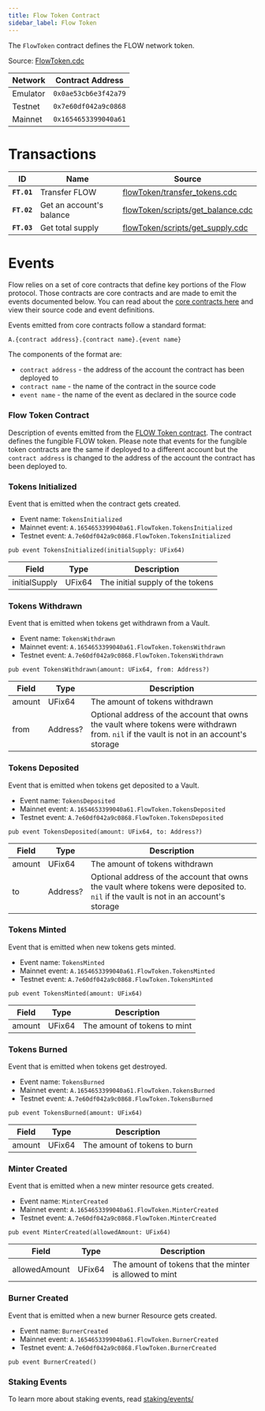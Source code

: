 ```yaml
---
title: Flow Token Contract
sidebar_label: Flow Token
---
```


The `FlowToken` contract defines the FLOW network token.

Source: [FlowToken.cdc](https://github.com/onflow/flow-core-contracts/blob/master/contracts/FlowToken.cdc)

| Network         | Contract Address     |
| --------------- | -------------------- |
| Emulator        | `0x0ae53cb6e3f42a79` |
| Testnet         | `0x7e60df042a9c0868` |
| Mainnet         | `0x1654653399040a61` |

# Transactions

| ID          | Name                     | Source                                                                                                                                        |
| ----------- | ------------------------ | --------------------------------------------------------------------------------------------------------------------------------------------- |
| **`FT.01`** | Transfer FLOW            | [flowToken/transfer_tokens.cdc](https://github.com/onflow/flow-core-contracts/blob/master/transactions/flowToken/transfer_tokens.cdc)         |
| **`FT.02`** | Get an account's balance | [flowToken/scripts/get_balance.cdc](https://github.com/onflow/flow-core-contracts/blob/master/transactions/flowToken/scripts/get_balance.cdc) |
| **`FT.03`** | Get total supply         | [flowToken/scripts/get_supply.cdc](https://github.com/onflow/flow-core-contracts/blob/master/transactions/flowToken/scripts/get_supply.cdc)   |


# Events

Flow relies on a set of core contracts that define key portions of the Flow protocol. Those contracts are core contracts 
and are made to emit the events documented below. You can read about the [core contracts here](./index.md) 
and view their source code and event definitions.

Events emitted from core contracts follow a standard format:

```
A.{contract address}.{contract name}.{event name}
```

The components of the format are:
- `contract address` - the address of the account the contract has been deployed to
- `contract name` - the name of the contract in the source code
- `event name` - the name of the event as declared in the source code

### Flow Token Contract
Description of events emitted from the [FLOW Token contract](./03-flow-token.md). 
The contract defines the fungible FLOW token. Please note that events for the fungible token contracts are the same 
if deployed to a different account but the `contract address` is 
changed to the address of the account the contract has been deployed to.

### Tokens Initialized

Event that is emitted when the contract gets created.

- Event name: `TokensInitialized`
- Mainnet event: `A.1654653399040a61.FlowToken.TokensInitialized`
- Testnet event: `A.7e60df042a9c0868.FlowToken.TokensInitialized`

```cadence
pub event TokensInitialized(initialSupply: UFix64)
```

| Field             | Type   | Description                                                            |
| ----------------- | ------ | ---------------------------------------------------------------------- |
| initialSupply       | UFix64 | The initial supply of the tokens |


### Tokens Withdrawn

Event that is emitted when tokens get withdrawn from a Vault.

- Event name: `TokensWithdrawn`
- Mainnet event: `A.1654653399040a61.FlowToken.TokensWithdrawn`
- Testnet event: `A.7e60df042a9c0868.FlowToken.TokensWithdrawn`

```cadence
pub event TokensWithdrawn(amount: UFix64, from: Address?)
```

| Field             | Type   | Description                                                            |
| ----------------- | ------ | ---------------------------------------------------------------------- |
| amount       | UFix64 | The amount of tokens withdrawn |
| from       | Address? | Optional address of the account that owns the vault where tokens were withdrawn from. `nil` if the vault is not in an account's storage |


### Tokens Deposited

Event that is emitted when tokens get deposited to a Vault.

- Event name: `TokensDeposited`
- Mainnet event: `A.1654653399040a61.FlowToken.TokensDeposited`
- Testnet event: `A.7e60df042a9c0868.FlowToken.TokensDeposited`

```cadence
pub event TokensDeposited(amount: UFix64, to: Address?)
```

| Field             | Type   | Description                                                            |
| ----------------- | ------ | ---------------------------------------------------------------------- |
| amount       | UFix64 | The amount of tokens withdrawn |
| to       | Address? | Optional address of the account that owns the vault where tokens were deposited to. `nil` if the vault is not in an account's storage |

### Tokens Minted

Event that is emitted when new tokens gets minted.

- Event name: `TokensMinted`
- Mainnet event: `A.1654653399040a61.FlowToken.TokensMinted`
- Testnet event: `A.7e60df042a9c0868.FlowToken.TokensMinted`

```cadence
pub event TokensMinted(amount: UFix64)
```

| Field             | Type   | Description                                                            |
| ----------------- | ------ | ---------------------------------------------------------------------- |
| amount       | UFix64 | The amount of tokens to mint |

### Tokens Burned

Event that is emitted when tokens get destroyed.

- Event name: `TokensBurned`
- Mainnet event: `A.1654653399040a61.FlowToken.TokensBurned`
- Testnet event: `A.7e60df042a9c0868.FlowToken.TokensBurned`

```cadence
pub event TokensBurned(amount: UFix64)
```

| Field             | Type   | Description                                                            |
| ----------------- | ------ | ---------------------------------------------------------------------- |
| amount       | UFix64 | The amount of tokens to burn |


### Minter Created

Event that is emitted when a new minter resource gets created.

- Event name: `MinterCreated`
- Mainnet event: `A.1654653399040a61.FlowToken.MinterCreated`
- Testnet event: `A.7e60df042a9c0868.FlowToken.MinterCreated`

```cadence
pub event MinterCreated(allowedAmount: UFix64)
```

| Field             | Type   | Description                                                            |
| ----------------- | ------ | ---------------------------------------------------------------------- |
| allowedAmount       | UFix64 | The amount of tokens that the minter is allowed to mint |

### Burner Created

Event that is emitted when a new burner Resource gets created.

- Event name: `BurnerCreated`
- Mainnet event: `A.1654653399040a61.FlowToken.BurnerCreated`
- Testnet event: `A.7e60df042a9c0868.FlowToken.BurnerCreated`

```cadence
pub event BurnerCreated()
```

### Staking Events
To learn more about staking events, read [staking/events/](../../networks/staking/07-staking-scripts-events.md)

